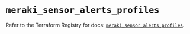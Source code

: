 # `meraki_sensor_alerts_profiles`

Refer to the Terraform Registry for docs: [`meraki_sensor_alerts_profiles`](https://registry.terraform.io/providers/ciscodevnet/meraki/1.7.1/docs/resources/sensor_alerts_profiles).
